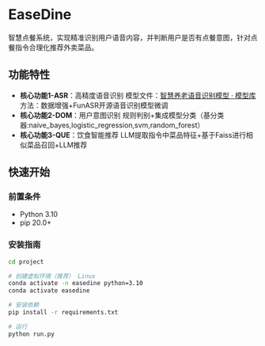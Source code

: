# EaseDine
智慧点餐系统，实现精准识别用户语音内容，并判断用户是否有点餐意图，针对点餐指令合理化推荐外卖菜品。

## 功能特性

- **核心功能1-ASR**：高精度语音识别
模型文件：[智慧养老语音识别模型 · 模型库](https://www.modelscope.cn/models/wjh6002/speech_recognition_moel)
方法：数据增强+FunASR开源语音识别模型微调
- **核心功能2-DOM**：用户意图识别
规则判别+集成模型分类（基分类器:naive_bayes,logistic_regression,svm,random_forest）
- **核心功能3-QUE**：饮食智能推荐
LLM提取指令中菜品特征+基于Faiss进行相似菜品召回+LLM推荐

## 快速开始

### 前置条件

- Python 3.10
- pip 20.0+

### 安装指南

```bash
cd project

# 创建虚拟环境（推荐） Linux
conda activate -n easedine python=3.10
conda activate easedine

# 安装依赖
pip install -r requirements.txt

# 运行
python run.py
```